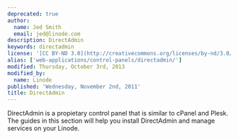 ```yaml
---
deprecated: true
author:
  name: Jed Smith
  email: jed@linode.com
description: DirectAdmin
keywords: directadmin
license: '[CC BY-ND 3.0](http://creativecommons.org/licenses/by-nd/3.0/us/)'
alias: ['web-applications/control-panels/directadmin/']
modified: Thursday, October 3rd, 2013
modified_by:
  name: Linode
published: 'Wednesday, November 2nd, 2011'
title: DirectAdmin
---
```




DirectAdmin is a propietary control panel that is similar to cPanel and Plesk. The guides in this section will help you install DirectAdmin and manage services on your Linode.



